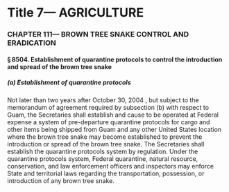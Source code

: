 
# Title 7— AGRICULTURE
### CHAPTER 111— BROWN TREE SNAKE CONTROL AND ERADICATION
#### § 8504. Establishment of quarantine protocols to control the introduction and spread of the brown tree snake
##### (a) Establishment of quarantine protocols

Not later than two years after October 30, 2004 , but subject to the memorandum of agreement required by subsection (b) with respect to Guam, the Secretaries shall establish and cause to be operated at Federal expense a system of pre-departure quarantine protocols for cargo and other items being shipped from Guam and any other United States location where the brown tree snake may become established to prevent the introduction or spread of the brown tree snake. The Secretaries shall establish the quarantine protocols system by regulation. Under the quarantine protocols system, Federal quarantine, natural resource, conservation, and law enforcement officers and inspectors may enforce State and territorial laws regarding the transportation, possession, or introduction of any brown tree snake.
